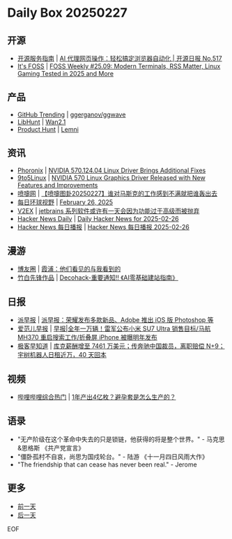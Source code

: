 # Daily Box 20250227

## 开源
- [开源服务指南](https://osguider.com/blog/) | [AI 代理网页操作：轻松搞定浏览器自动化 | 开源日报 No.517](https://osguider.com/blog/post/daily/daily-517/)
- [It's FOSS](https://itsfoss.com/) | [FOSS Weekly #25.09: Modern Terminals, RSS Matter, Linux Gaming Tested in 2025 and More](https://itsfoss.com/newsletter/foss-weekly-25-09/)

## 产品
- [GitHub Trending](https://github.com/trending?since=daily) | [ggerganov/ggwave](https://github.com/ggerganov/ggwave)
- [LibHunt](https://www.libhunt.com/) | [Wan2.1](https://www.libhunt.com/r/Wan2.1)
- [Product Hunt](https://www.producthunt.com) | [Lemni](https://www.producthunt.com/posts/lemni)

## 资讯
- [Phoronix](https://www.phoronix.com/) | [NVIDIA 570.124.04 Linux Driver Brings Additional Fixes](https://www.phoronix.com/news/NVIDIA-570.124.04-Linux-Driver)
- [9to5Linux](https://9to5linux.com/) | [NVIDIA 570 Linux Graphics Driver Released with New Features and Improvements](https://9to5linux.com/nvidia-570-linux-graphics-driver-released-with-new-features-and-improvements)
- [喷嚏网](http://www.dapenti.com/blog/blog.asp?subjectid=70&name=xilei) | [【喷嚏图卦20250227】谁对马斯克的工作感到不满就把谁轰出去](http://www.dapenti.com/blog/more.asp?name=xilei&id=184493)
- [每日环球视野](https://idai.ly/) | [February 26, 2025](http://m.idai.ly/se/a193iG?1740499200)
- [V2EX](https://www.v2ex.com/) | [jetbrains 系列软件或许有一天会因为功能过于高级而被抛弃](https://www.v2ex.com/t/1114603)
- [Hacker News Daily](https://www.daemonology.net/hn-daily/) | [Daily Hacker News for 2025-02-26](https://www.daemonology.net/hn-daily/2025-02-26.html)
- [Hacker News 每日播报](https://hacker-news.agi.li/) | [Hacker News 每日播报 2025-02-26](https://hacker-news.agi.li/post/2025-02-26)

## 漫游
- [博友圈](https://www.boyouquan.com/home) | [霞浦：他们看见的与我看到的](https://www.boyouquan.com/go?from=feed&link=http%3A%2F%2Fwww.huih110.com%2Farchives%2F2024xiapu)
- [竹白先锋作品](https://www.zhubai.wiki/) | [Decohack-重要通知‼️ 《AI零基础建站指南》](https://open.zhubai.wiki/a/l/t/z/pl/decohack/2506823913196830720)

## 日报
- [派早报](https://sspai.com/tag/%E6%B4%BE%E6%97%A9%E6%8A%A5) | [派早报：荣耀发布多款新品、Adobe 推出 iOS 版 Photoshop 等](https://sspai.com/post/96808)
- [爱范儿早报](https://www.ifanr.com/category/ifanrnews) | [早报|全年一万辆！雷军公布小米 SU7 Ultra 销售目标/马航 MH370 重启搜索工作/折叠屏 iPhone 被曝明年发布](https://www.ifanr.com/1615725)
- [极客早知道](https://www.geekpark.net/column/74) | [库克薪酬增至 7461 万美元；传奔驰中国裁员，离职赔偿 N+9；宇树机器人日租近万，40 天回本](https://www.geekpark.net/news/346344)

## 视频
- [哔哩哔哩综合热门](https://www.bilibili.com/v/popular/all/) | [1年产出4亿枚？避孕套是怎么生产的？](https://b23.tv/BV1aR9cYYE4a)

## 语录
- "无产阶级在这个革命中失去的只是锁链，他获得的将是整个世界。" - 马克思&恩格斯 《共产党宣言》
- "僵卧孤村不自哀，尚思为国戍轮台。" - 陆游 《十一月四日风雨大作》
- "The friendship that can cease has never been real." - Jerome

## 更多
- [前一天](daily-box-20250226.md)
- [后一天](daily-box-20250228.md)

EOF